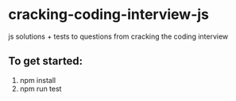 # cracking-coding-interview-js
js solutions + tests to questions from cracking the coding interview

## To get started:

1) npm install
2) npm run test
